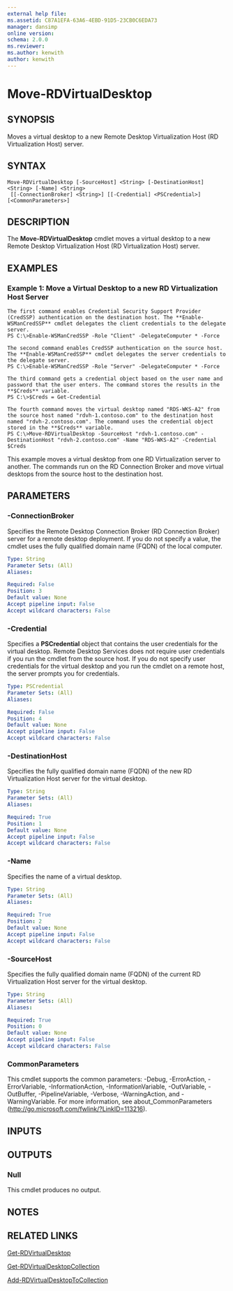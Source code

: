 ```yaml
---
external help file: 
ms.assetid: C87A1EFA-63A6-4EBD-91D5-23CB0C6EDA73
manager: dansimp
online version: 
schema: 2.0.0
ms.reviewer:
ms.author: kenwith
author: kenwith
---
```


# Move-RDVirtualDesktop

## SYNOPSIS
Moves a virtual desktop to a new Remote Desktop Virtualization Host (RD Virtualization Host) server.

## SYNTAX

```
Move-RDVirtualDesktop [-SourceHost] <String> [-DestinationHost] <String> [-Name] <String>
 [[-ConnectionBroker] <String>] [[-Credential] <PSCredential>] [<CommonParameters>]
```

## DESCRIPTION
The **Move-RDVirtualDesktop** cmdlet moves a virtual desktop to a new Remote Desktop Virtualization Host (RD Virtualization Host) server.

## EXAMPLES

### Example 1: Move a Virtual Desktop to a new RD Virtualization Host Server
```
The first command enables Credential Security Support Provider (CredSSP) authentication on the destination host. The **Enable-WSManCredSSP** cmdlet delegates the client credentials to the delegate server.
PS C:\>Enable-WSManCredSSP -Role "Client" -DelegateComputer * -Force

The second command enables CredSSP authentication on the source host. The **Enable-WSManCredSSP** cmdlet delegates the server credentials to the delegate server.
PS C:\>Enable-WSManCredSSP -Role "Server" -DelegateComputer * -Force

The third command gets a credential object based on the user name and password that the user enters. The command stores the results in the **$Creds** variable.
PS C:\>$Creds = Get-Credential

The fourth command moves the virtual desktop named "RDS-WKS-A2" from the source host named "rdvh-1.contoso.com" to the destination host named "rdvh-2.contoso.com". The command uses the credential object stored in the **$Creds** variable.
PS C:\>Move-RDVirtualDesktop -SourceHost "rdvh-1.contoso.com" -DestinationHost "rdvh-2.contoso.com" -Name "RDS-WKS-A2" -Credential $Creds
```

This example moves a virtual desktop from one RD Virtualization server to another.
The commands run on the RD Connection Broker and move virtual desktops from the source host to the destination host.

## PARAMETERS

### -ConnectionBroker
Specifies the Remote Desktop Connection Broker (RD Connection Broker) server for a remote desktop deployment.
If you do not specify a value, the cmdlet uses the fully qualified domain name (FQDN) of the local computer.

```yaml
Type: String
Parameter Sets: (All)
Aliases: 

Required: False
Position: 3
Default value: None
Accept pipeline input: False
Accept wildcard characters: False
```

### -Credential
Specifies a **PSCredential** object that contains the user credentials for the virtual desktop.
Remote Desktop Services does not require user credentials if you run the cmdlet from the source host.
If you do not specify user credentials for the virtual desktop and you run the cmdlet on a remote host, the server prompts you for credentials.

```yaml
Type: PSCredential
Parameter Sets: (All)
Aliases: 

Required: False
Position: 4
Default value: None
Accept pipeline input: False
Accept wildcard characters: False
```

### -DestinationHost
Specifies the fully qualified domain name (FQDN) of the new RD Virtualization Host server for the virtual desktop.

```yaml
Type: String
Parameter Sets: (All)
Aliases: 

Required: True
Position: 1
Default value: None
Accept pipeline input: False
Accept wildcard characters: False
```

### -Name
Specifies the name of a virtual desktop.

```yaml
Type: String
Parameter Sets: (All)
Aliases: 

Required: True
Position: 2
Default value: None
Accept pipeline input: False
Accept wildcard characters: False
```

### -SourceHost
Specifies the fully qualified domain name (FQDN) of the current RD Virtualization Host server for the virtual desktop.

```yaml
Type: String
Parameter Sets: (All)
Aliases: 

Required: True
Position: 0
Default value: None
Accept pipeline input: False
Accept wildcard characters: False
```

### CommonParameters
This cmdlet supports the common parameters: -Debug, -ErrorAction, -ErrorVariable, -InformationAction, -InformationVariable, -OutVariable, -OutBuffer, -PipelineVariable, -Verbose, -WarningAction, and -WarningVariable. For more information, see about_CommonParameters (http://go.microsoft.com/fwlink/?LinkID=113216).

## INPUTS

## OUTPUTS

### Null
This cmdlet produces no output.

## NOTES

## RELATED LINKS

[Get-RDVirtualDesktop](./Get-RDVirtualDesktop.md)

[Get-RDVirtualDesktopCollection](./Get-RDVirtualDesktopCollection.md)

[Add-RDVirtualDesktopToCollection](./Add-RDVirtualDesktopToCollection.md)

